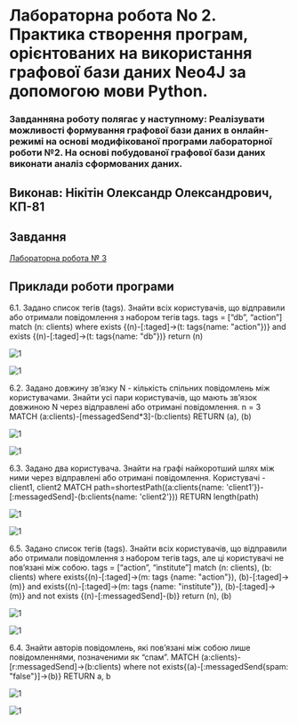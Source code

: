 # Лабораторна робота No 2. Практика створення програм, орієнтованих на використання графової бази даних Neo4J за допомогою мови Python.

### Завдання​ на роботу полягає у наступному: Реалізувати можливості формування графової бази даних в онлайн-режимі на основі модифікованої програми лабораторної роботи №2. На основі побудованої графової бази даних виконати аналіз сформованих даних.

## Виконав: Нікітін Олександр Олександрович, КП-81

## Завдання 

[Лабораторна робота № 3](https://docs.google.com/document/d/1LjkTBjq4TOmAHlicYj2q5pm11Ats1Xz6d1gkS84QgZE/edit)


## Приклади роботи програми

6.1. Задано список тегів (tags). Знайти всіх користувачів, що відправили або отримали повідомлення з набором тегів tags.
tags = [“db”, “action”]
match (n: clients) where exists {(n)-[:taged]->(t: tags{name: "action"})} and exists {(n)-[:taged]->(t: tags{name: "db"})} return (n)

![1](./img/1.jpg)

![1](./img/2.jpg)


6.2. Задано довжину зв’язку N - кількість спільних повідомлень між користувачами. Знайти усі пари користувачів, що мають зв’язок довжиною N через відправлені або отримані повідомлення.
n = 3
MATCH (a:clients)-[messagedSend*3]-(b:clients)  RETURN (a), (b)

![1](./img/3.jpg)

![1](./img/4.jpg)

6.3. Задано два користувача. Знайти на графі найкоротший шлях між ними через відправлені або отримані повідомлення.
Користувачі - client1, client2
MATCH path=shortestPath((a:clients{name: 'client1'})-[:messagedSend]-(b:clients{name: 'client2'})) RETURN length(path)

![1](./img/5.jpg)

![1](./img/6.jpg)


6.5. Задано список тегів (tags). Знайти всіх користувачів, що відправили або отримали повідомлення з набором тегів tags, але ці користувачі не пов’язані між собою.
tags = [“action”, “institute”]
match (n: clients), (b: clients) where exists{(n)-[:taged]->(m: tags {name: "action"}), (b)-[:taged]->(m)} and exists{(n)-[:taged]->(m: tags {name: "institute"}), (b)-[:taged]->(m)} and not exists {(n)-[:messagedSend]-(b)} return (n), (b)

![1](./img/7.jpg)

![1](./img/8.jpg)


6.4. Знайти авторів повідомлень, які пов’язані між собою лише повідомленнями, позначеними як “спам”.
MATCH (a:clients)-[r:messagedSend]->(b:clients) where not exists{(a)-[:messagedSend{spam: "false"}]->(b)} RETURN a, b

![1](./img/9.jpg)

![1](./img/10.jpg)

